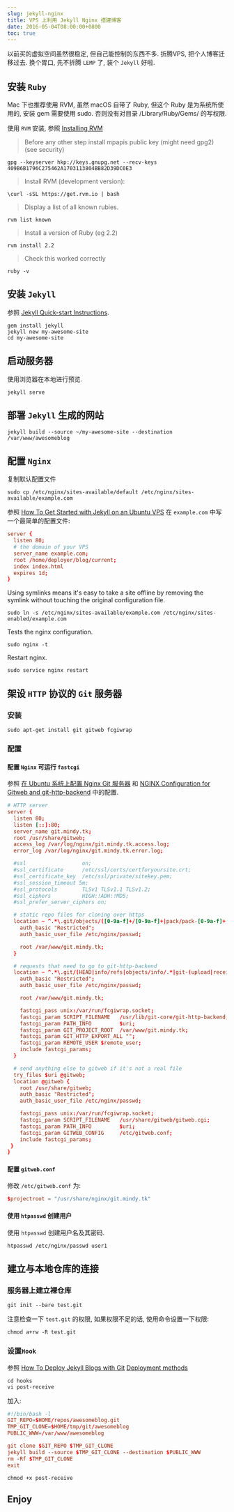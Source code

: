 ```yaml
---
slug: jekyll-nginx
title: VPS 上利用 Jekyll Nginx 搭建博客
date: 2016-05-04T08:00:00+0800
toc: true
---
```


以前买的虚拟空间虽然很稳定, 但自己能控制的东西不多. 折腾VPS, 把个人博客迁移过去. 换个胃口, 先不折腾 `LEMP` 了, 装个 `Jekyll` 好啦.


## 安装 `Ruby`

Mac 下也推荐使用 RVM, 虽然 macOS 自带了 Ruby, 但这个 Ruby 是为系统所使用的, 安装 gem 需要使用 sudo. 否则没有对目录 /Library/Ruby/Gems/ 的写权限.

使用 `RVM` 安装, 参照 [Installing RVM][1]

> Before any other step install mpapis public key (might need gpg2) (see security)

```shell
gpg --keyserver hkp://keys.gnupg.net --recv-keys 409B6B1796C275462A1703113804BB82D39DC0E3
```

> Install RVM (development version):

```shell
\curl -sSL https://get.rvm.io | bash
```

> Display a list of all known rubies.

```shell
rvm list known
```

> Install a version of Ruby (eg 2.2)

```shell
rvm install 2.2
```

> Check this worked correctly

```shell
ruby -v
```

## 安装 `Jekyll`
参照 [Jekyll Quick-start Instructions][2].

```shell
gem install jekyll
jekyll new my-awesome-site
cd my-awesome-site
```

## 启动服务器

使用浏览器在本地进行预览.

```shell
jekyll serve
```

## 部署 `Jekyll` 生成的网站

```shell
jekyll build --source ~/my-awesome-site --destination /var/www/awesomeblog
```

## 配置 `Nginx`

复制默认配置文件  

```shell
sudo cp /etc/nginx/sites-available/default /etc/nginx/sites-available/example.com
```

参照 [How To Get Started with Jekyll on an Ubuntu VPS][3] 在 `example.com` 中写一个最简单的配置文件:

```conf
server {
  listen 80;
  # the domain of your VPS
  server_name example.com;
  root /home/deployer/blog/current;
  index index.html
  expires 1d;
}
```

Using symlinks means it's easy to take a site offline by removing the symlink without touching the original configuration file.  

```shell
sudo ln -s /etc/nginx/sites-available/example.com /etc/nginx/sites-enabled/example.com
```

Tests the nginx configuration.

```shell
sudo nginx -t
```

Restart nginx.

```shell
sudo service nginx restart
```

## 架设 `HTTP` 协议的 `Git` 服务器

### 安装

```shell
sudo apt-get install git gitweb fcgiwrap
```

### 配置

#### 配置 `Nginx` 可运行 `fastcgi`

参照 [在 Ubuntu 系统上配置 Nginx Git 服务器][4] 和 [NGINX Configuration for Gitweb and git-http-backend][5] 中的配置.

```conf
# HTTP server
server {
  listen 80;
  listen [::]:80;
  server_name git.mindy.tk;
  root /usr/share/gitweb;
  access_log /var/log/nginx/git.mindy.tk.access.log;
  error_log /var/log/nginx/git.mindy.tk.error.log;

  #ssl                  on;
  #ssl_certificate      /etc/ssl/certs/certforyoursite.crt;
  #ssl_certificate_key  /etc/ssl/private/sitekey.pem;
  #ssl_session_timeout 5m;
  #ssl_protocols        TLSv1 TLSv1.1 TLSv1.2;
  #ssl_ciphers          HIGH:!ADH:!MD5;
  #ssl_prefer_server_ciphers on;

  # static repo files for cloning over https
  location ~ ^.*\.git/objects/([0-9a-f]+/[0-9a-f]+|pack/pack-[0-9a-f]+.(pack|idx))$ {
    auth_basic "Restricted";
    auth_basic_user_file /etc/nginx/passwd;

    root /var/www/git.mindy.tk;
  }

  # requests that need to go to git-http-backend
  location ~ ^.*\.git/(HEAD|info/refs|objects/info/.*|git-(upload|receive)-pack)$ {
    auth_basic "Restricted";
    auth_basic_user_file /etc/nginx/passwd;

    root /var/www/git.mindy.tk;

    fastcgi_pass unix:/var/run/fcgiwrap.socket;
    fastcgi_param SCRIPT_FILENAME   /usr/lib/git-core/git-http-backend;
    fastcgi_param PATH_INFO         $uri;
    fastcgi_param GIT_PROJECT_ROOT  /var/www/git.mindy.tk;
    fastcgi_param GIT_HTTP_EXPORT_ALL "";
    fastcgi_param REMOTE_USER $remote_user;
    include fastcgi_params;
  }

  # send anything else to gitweb if it's not a real file
  try_files $uri @gitweb;
  location @gitweb {
    root /usr/share/gitweb;
    auth_basic "Restricted";
    auth_basic_user_file /etc/nginx/passwd;

    fastcgi_pass unix:/var/run/fcgiwrap.socket;
    fastcgi_param SCRIPT_FILENAME   /usr/share/gitweb/gitweb.cgi;
    fastcgi_param PATH_INFO         $uri;
    fastcgi_param GITWEB_CONFIG     /etc/gitweb.conf;
    include fastcgi_params;
 }
}
```

#### 配置 `gitweb.conf`

修改 `/etc/gitweb.conf` 为:

```conf
$projectroot = "/usr/share/nginx/git.mindy.tk"
```

#### 使用 `htpasswd` 创建用户

使用 `htpasswd` 创建用户名及其密码.

```shell
htpasswd /etc/nginx/passwd user1
```

## 建立与本地仓库的连接

### 服务器上建立裸仓库

```shell
git init --bare test.git
```

注意检查一下 `test.git` 的权限, 如果权限不足的话, 使用命令设置一下权限:

```shell
chmod a+rw -R test.git
```

### 设置`Hook`

参照 [How To Deploy Jekyll Blogs with Git][6]  [Deployment methods][7]

```shell
cd hooks
vi post-receive
```

加入:

```conf
#!/bin/bash -l
GIT_REPO=$HOME/repos/awesomeblog.git
TMP_GIT_CLONE=$HOME/tmp/git/awesomeblog
PUBLIC_WWW=/var/www/awesomeblog

git clone $GIT_REPO $TMP_GIT_CLONE
jekyll build --source $TMP_GIT_CLONE --destination $PUBLIC_WWW
rm -Rf $TMP_GIT_CLONE
exit
```

```shell
chmod +x post-receive
```

## Enjoy

[1]:https://rvm.io/rvm/install
[2]:https://jekyllrb.com/
[3]:https://www.digitalocean.com/community/tutorials/how-to-get-started-with-jekyll-on-an-ubuntu-vps
[4]:http://beginor.github.io/2016/03/12/http-git-server-on-nginx.html
[5]:http://weininger.net/configuration-of-nginx-for-gitweb-and-git-http-backend.html
[6]:https://www.digitalocean.com/community/tutorials/how-to-deploy-jekyll-blogs-with-git
[7]:http://jekyllrb.com/docs/deployment-methods/
